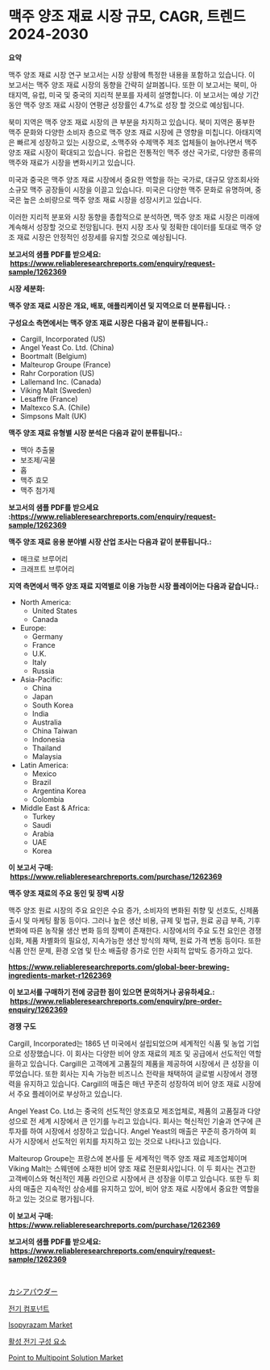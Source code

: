 <p><h1>맥주 양조 재료 시장 규모, CAGR, 트렌드 2024-2030</h1></p><p><strong>요약</strong></p>
<p><p>맥주 양조 재료 시장 연구 보고서는 시장 상황에 특정한 내용을 포함하고 있습니다. 이 보고서는 맥주 양조 재료 시장의 동향을 간략히 살펴봅니다. 또한 이 보고서는 북미, 아태지역, 유럽, 미국 및 중국의 지리적 분포를 자세히 설명합니다. 이 보고서는 예상 기간 동안 맥주 양조 재료 시장이 연평균 성장률인 4.7%로 성장 할 것으로 예상됩니다.</p><p>북미 지역은 맥주 양조 재료 시장의 큰 부분을 차지하고 있습니다. 북미 지역은 풍부한 맥주 문화와 다양한 소비자 층으로 맥주 양조 재료 시장에 큰 영향을 미칩니다. 아태지역은 빠르게 성장하고 있는 시장으로, 소맥주와 수제맥주 제조 업체들이 늘어나면서 맥주 양조 재료 시장이 확대되고 있습니다. 유럽은 전통적인 맥주 생산 국가로, 다양한 종류의 맥주와 재료가 시장을 변화시키고 있습니다.</p><p>미국과 중국은 맥주 양조 재료 시장에서 중요한 역할을 하는 국가로, 대규모 양조회사와 소규모 맥주 공장들이 시장을 이끌고 있습니다. 미국은 다양한 맥주 문화로 유명하며, 중국은 높은 소비량으로 맥주 양조 재료 시장을 성장시키고 있습니다.</p><p>이러한 지리적 분포와 시장 동향을 종합적으로 분석하면, 맥주 양조 재료 시장은 미래에 계속해서 성장할 것으로 전망됩니다. 현지 시장 조사 및 정확한 데이터를 토대로 맥주 양조 재료 시장은 안정적인 성장세를 유지할 것으로 예상됩니다.</p></p>
<p><strong>보고서의 샘플 PDF를 받으세요: &nbsp;<a href="https://www.reliableresearchreports.com/enquiry/request-sample/1262369">https://www.reliableresearchreports.com/enquiry/request-sample/1262369</a></strong></p>
<p><strong>시장 세분화:</strong></p>
<p><strong> 맥주 양조 재료 시장은 개요, 배포, 애플리케이션 및 지역으로 더 분류됩니다. :</strong></p>
<p><strong>구성요소 측면에서는 맥주 양조 재료 시장은 다음과 같이 분류됩니다.:</strong></p>
<p><ul><li>Cargill, Incorporated (US)</li><li>Angel Yeast Co. Ltd. (China)</li><li>Boortmalt (Belgium)</li><li>Malteurop Groupe (France)</li><li>Rahr Corporation (US)</li><li>Lallemand Inc. (Canada)</li><li>Viking Malt (Sweden)</li><li>Lesaffre (France)</li><li>Maltexco S.A. (Chile)</li><li>Simpsons Malt (UK)</li></ul></p>
<p><strong> 맥주 양조 재료 유형별 시장 분석은 다음과 같이 분류됩니다.:</strong></p>
<p><ul><li>맥아 추출물</li><li>보조제/곡물</li><li>홉</li><li>맥주 효모</li><li>맥주 첨가제</li></ul></p>
<p><strong>보고서의 샘플 PDF를 받으세요 :<a href="https://www.reliableresearchreports.com/enquiry/request-sample/1262369">https://www.reliableresearchreports.com/enquiry/request-sample/1262369</a></strong></p>
<p><strong> 맥주 양조 재료 응용 분야별 시장 산업 조사는 다음과 같이 분류됩니다.:</strong></p>
<p><ul><li>매크로 브루어리</li><li>크래프트 브루어리</li></ul></p>
<p><strong>지역 측면에서 맥주 양조 재료 지역별로 이용 가능한 시장 플레이어는 다음과 같습니다.:</strong></p>
<p><ul>
    <li>
        North America:
        <ul>
            <li>United States</li>
            <li>Canada</li>
        </ul>
    </li>
    <li>
        Europe:
        <ul>
            <li>Germany</li>
            <li>France</li>
            <li>U.K.</li>
            <li>Italy</li>
            <li>Russia</li>
        </ul>
    </li>
    <li>
        Asia-Pacific:
        <ul>
            <li>China</li>
            <li>Japan</li>
            <li>South Korea</li>
            <li>India</li>
            <li>Australia</li>
            <li>China Taiwan</li>
            <li>Indonesia</li>
            <li>Thailand</li>
            <li>Malaysia</li>
        </ul>
    </li>
    <li>
        Latin America:
        <ul>
            <li>Mexico</li>
            <li>Brazil</li>
            <li>Argentina Korea</li>
            <li>Colombia</li>
        </ul>
    </li>
    <li>
        Middle East & Africa:
        <ul>
            <li>Turkey</li>
            <li>Saudi</li>
            <li>Arabia</li>
            <li>UAE</li>
            <li>Korea</li>
        </ul>
    </li>
    </ul></p>
<p><strong>이 보고서 구매: &nbsp;<a href="https://www.reliableresearchreports.com/purchase/1262369">https://www.reliableresearchreports.com/purchase/1262369</a></strong></p>
<p><strong>맥주 양조 재료의 주요 동인 및 장벽 시장</strong></p>
<p><p>맥주 양조 원료 시장의 주요 요인은 수요 증가, 소비자의 변화된 취향 및 선호도, 신제품 출시 및 마케팅 활동 등이다. 그러나 높은 생산 비용, 규제 및 법규, 원료 공급 부족, 기후 변화에 따른 농작물 생산 변화 등의 장벽이 존재한다. 시장에서의 주요 도전 요인은 경쟁 심화, 제품 차별화의 필요성, 지속가능한 생산 방식의 채택, 원료 가격 변동 등이다. 또한 식품 안전 문제, 환경 오염 및 탄소 배출량 증가로 인한 사회적 압박도 증가하고 있다.</p></p>
<p><strong><a href="https://www.reliableresearchreports.com/global-beer-brewing-ingredients-market-r1262369">https://www.reliableresearchreports.com/global-beer-brewing-ingredients-market-r1262369</a></strong></p>
<p><strong>이 보고서를 구매하기 전에 궁금한 점이 있으면 문의하거나 공유하세요.: &nbsp;<a href="https://www.reliableresearchreports.com/enquiry/pre-order-enquiry/1262369">https://www.reliableresearchreports.com/enquiry/pre-order-enquiry/1262369</a></strong></p>
<p><strong>경쟁 구도</strong></p>
<p><p>Cargill, Incorporated는 1865 년 미국에서 설립되었으며 세계적인 식품 및 농업 기업으로 성장했습니다. 이 회사는 다양한 비어 양조 재료의 제조 및 공급에서 선도적인 역할을하고 있습니다. Cargill은 고객에게 고품질의 제품을 제공하여 시장에서 큰 성장을 이루었습니다. 또한 회사는 지속 가능한 비즈니스 전략을 채택하여 글로벌 시장에서 경쟁력을 유지하고 있습니다. Cargill의 매출은 매년 꾸준히 성장하여 비어 양조 재료 시장에서 주요 플레이어로 부상하고 있습니다.</p><p>Angel Yeast Co. Ltd.는 중국의 선도적인 양조효모 제조업체로, 제품의 고품질과 다양성으로 전 세계 시장에서 큰 인기를 누리고 있습니다. 회사는 혁신적인 기술과 연구에 큰 투자를 하여 시장에서 성장하고 있습니다. Angel Yeast의 매출은 꾸준히 증가하여 회사가 시장에서 선도적인 위치를 차지하고 있는 것으로 나타나고 있습니다.</p><p>Malteurop Groupe는 프랑스에 본사를 둔 세계적인 맥주 양조 재료 제조업체이며 Viking Malt는 스웨덴에 소재한 비어 양조 재료 전문회사입니다. 이 두 회사는 견고한 고객베이스와 혁신적인 제품 라인으로 시장에서 큰 성장을 이루고 있습니다. 또한 두 회사의 매출은 지속적인 상승세를 유지하고 있어, 비어 양조 재료 시장에서 중요한 역할을 하고 있는 것으로 평가됩니다.</p></p>
<p><strong>이 보고서 구매: &nbsp; <a href="https://www.reliableresearchreports.com/purchase/1262369">https://www.reliableresearchreports.com/purchase/1262369</a></strong></p>
<p><strong>보고서의 샘플 PDF를 받으세요: &nbsp;<a href="https://www.reliableresearchreports.com/enquiry/request-sample/1262369">https://www.reliableresearchreports.com/enquiry/request-sample/1262369</a></strong><strong></strong></p>
<p>&nbsp;</p>
<p><p><a href="https://github.com/joaejkdzgyljvo6/Market-Research-Report-List-1/blob/main/599343920451.md">カシアパウダー</a></p><p><a href="https://github.com/vsap75a286l/Market-Research-Report-List-1/blob/main/430007218802.md">전기 컴포넌트</a></p><p><a href="https://issuu.com/reportprime-2/docs/isopyrazam-market-size-2030.pptx">Isopyrazam Market</a></p><p><a href="https://github.com/Maeennan456456/Market-Research-Report-List-1/blob/main/845593718803.md">활성 전기 구성 요소</a></p><p><a href="https://github.com/johnbach50/Market-Research-Report-List-2/blob/main/point-to-multipoint-solution-market.md">Point to Multipoint Solution Market</a></p></p>